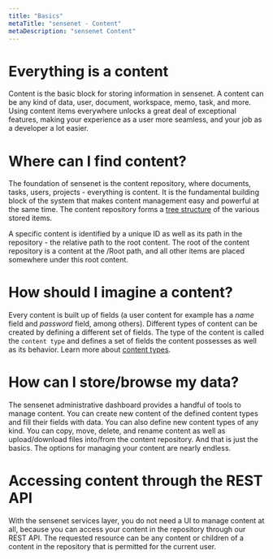 ```yaml
---
title: "Basics"
metaTitle: "sensenet - Content"
metaDescription: "sensenet Content"
---
```


# Everything is a content

Content is the basic block for storing information in sensenet. A content can be any kind of data, user, document, workspace, memo, task, and more. Using content items everywhere unlocks a great deal of exceptional features, making your experience as a user more seamless, and your job as a developer a lot easier.

# Where can I find content?

The foundation of sensenet is the content repository, where documents, tasks, users, projects - everything is content. It is the fundamental building block of the system that makes content management easy and powerful at the same time. The content repository forms a [tree structure](/concepts/content-tree) of the various stored items.

A specific content is identified by a unique ID as well as its path in the repository - the relative path to the root content. The root of the content repository is a content at the /Root path, and all other items are placed somewhere under this root content.

# How should I imagine a content?

Every content is built up of fields (a user content for example has a *name* field and *password* field, among others). Different types of content can be created by defining a different set of fields. The type of the content is called the ```content type``` and defines a set of fields the content possesses as well as its behavior. Learn more about [content types](/concepts/content-types).

# How can I store/browse my data?

The sensenet administrative dashboard provides a handful of tools to manage content. You can create new content of the defined content types and fill their fields with data. You can also define new content types of any kind. You can copy, move, delete, and rename content as well as upload/download files into/from the content repository. And that is just the basics. The options for managing your content are nearly endless.

# Accessing content through the REST API

With the sensenet services layer, you do not need a UI to manage content at all, because you can access your content in the repository through our REST API. The requested resource can be any content or children of a content in the repository that is permitted for the current user.
